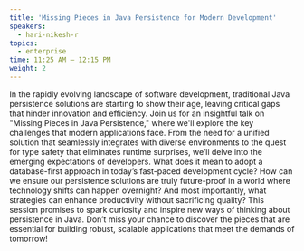 ```yaml
---
title: 'Missing Pieces in Java Persistence for Modern Development'
speakers:
  - hari-nikesh-r
topics:
  - enterprise
time: 11:25 AM – 12:15 PM
weight: 2
---
```


In the rapidly evolving landscape of software development, traditional Java persistence solutions are starting to show their age, leaving critical gaps that hinder innovation and efficiency. Join us for an insightful talk on "Missing Pieces in Java Persistence," where we'll explore the key challenges that modern applications face. From the need for a unified solution that seamlessly integrates with diverse environments to the quest for type safety that eliminates runtime surprises, we’ll delve into the emerging expectations of developers. What does it mean to adopt a database-first approach in today’s fast-paced development cycle? How can we ensure our persistence solutions are truly future-proof in a world where technology shifts can happen overnight? And most importantly, what strategies can enhance productivity without sacrificing quality? This session promises to spark curiosity and inspire new ways of thinking about persistence in Java. Don’t miss your chance to discover the pieces that are essential for building robust, scalable applications that meet the demands of tomorrow!